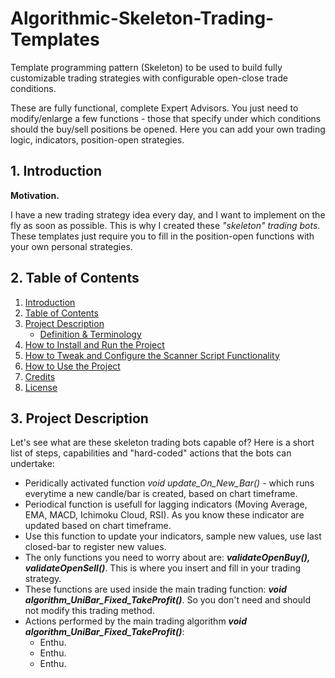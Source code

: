 # Algorithmic-Skeleton-Trading-Templates
Template programming pattern (Skeleton) to be used to build fully customizable trading strategies with configurable open-close trade conditions.

These are fully functional, complete Expert Advisors. You just need to modify/enlarge a few functions - those that specify under which conditions should the buy/sell positions be opened. Here you can add your own trading logic, indicators, position-open strategies.

## 1. Introduction
<strong>Motivation. </strong> <p>I have a new trading strategy idea every day, and I want to implement on the fly as soon as possible. This is why I created these <em>"skeleton" trading bots</em>. These templates just require you to fill in the position-open functions with your own personal strategies. </p>


## 2. Table of Contents
1. [Introduction](#1-introduction)
2. [Table of Contents](#2-table-of-contents)
3. [Project Description](#3-project-description)
   - [Definition & Terminology](#definition--terminology)
4. [How to Install and Run the Project](#4-how-to-install-and-run-the-project)
5. [How to Tweak and Configure the Scanner Script Functionality](#5-how-to-tweak-and-configure-the-scanner-script-functionality)
6. [How to Use the Project](#6-how-to-use-the-project)
7. [Credits](#7-credits)
8. [License](#8-license)


## 3. Project Description
<p>Let's see what are these skeleton trading bots capable of? Here is a short list of steps, capabilities and "hard-coded" actions that the bots can undertake: </p>
<ul>
  <li>Peridically activated function <em>void update_On_New_Bar()</em> - which runs everytime a new candle/bar is created, based on chart timeframe. </li>
  <li>Periodical function is usefull for lagging indicators (Moving Average, EMA, MACD, Ichimoku Cloud, RSI). As you know these indicator are updated based on chart timeframe.</li>
  <li>Use this function to update your indicators, sample new values, use last closed-bar to register new values.</li>
  <li>The only functions you need to worry about are: <strong><em>validateOpenBuy(), validateOpenSell()</em></strong>. This is where you insert and fill in your trading strategy.</li>
  <li>These functions are used inside the main trading function: <strong><em>void algorithm_UniBar_Fixed_TakeProfit()</em></strong>. So you don't need and should not modify this trading method.</li>
  <li> Actions performed by the main trading algorithm <strong><em>void algorithm_UniBar_Fixed_TakeProfit()</em></strong>:
      <ul>
          <li> Enthu. </li>
          <li> Enthu. </li>
          <li> Enthu. </li>
      </ul>
  </li>
</ul>

